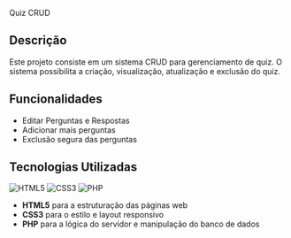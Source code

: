  Quiz CRUD

## Descrição

Este projeto consiste em um sistema CRUD para gerenciamento de quiz. O sistema possibilita a criação, visualização, atualização e exclusão do quiz.

## Funcionalidades

- Editar Perguntas e Respostas
- Adicionar mais perguntas
- Exclusão segura das perguntas

## Tecnologias Utilizadas

![HTML5](https://img.shields.io/badge/HTML5-E34F26?style=flat-square&logo=html5&logoColor=white)
![CSS3](https://img.shields.io/badge/CSS3-1572B6?style=flat-square&logo=css3&logoColor=white)
![PHP](https://img.shields.io/badge/PHP-777BB4?style=flat-square&logo=php&logoColor=white)


- **HTML5** para a estruturação das páginas web  
- **CSS3** para o estilo e layout responsivo  
- **PHP** para a lógica do servidor e manipulação do banco de dados
